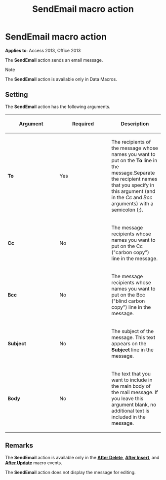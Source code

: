 ﻿---
title: SendEmail macro action
TOCTitle: SendEmail macro action
ms:assetid: 84ff6b46-d239-4716-9964-5b909656d347
ms:mtpsurl: https://msdn.microsoft.com/library/Ff196780(v=office.15)
ms:contentKeyID: 48546046
ms.date: 09/18/2015
mtps_version: v=office.15
---

# SendEmail macro action

**Applies to**: Access 2013, Office 2013

The **SendEmail** action sends an email message.

> [!NOTE]
> The **SendEmail** action is available only in Data Macros.

## Setting

The **SendEmail** action has the following arguments.

<table>
<colgroup>
<col style="width: 33%" />
<col style="width: 33%" />
<col style="width: 33%" />
</colgroup>
<thead>
<tr class="header">
<th><p>Argument</p></th>
<th><p>Required</p></th>
<th><p>Description</p></th>
</tr>
</thead>
<tbody>
<tr class="odd">
<td><p><strong>To</strong></p></td>
<td><p>Yes</p></td>
<td><p>The recipients of the message whose names you want to put on the <strong>To</strong> line in the message.Separate the recipient names that you specify in this argument (and in the <em>Cc</em> and <em>Bcc</em> arguments) with a semicolon (;).</p></td>
</tr>
<tr class="even">
<td><p><strong>Cc</strong></p></td>
<td><p>No</p></td>
<td><p>The message recipients whose names you want to put on the Cc (&quot;carbon copy&quot;) line in the message.</p></td>
</tr>
<tr class="odd">
<td><p><strong>Bcc</strong></p></td>
<td><p>No</p></td>
<td><p>The message recipients whose names you want to put on the Bcc (&quot;blind carbon copy&quot;) line in the message.</p></td>
</tr>
<tr class="even">
<td><p><strong>Subject</strong></p></td>
<td><p>No</p></td>
<td><p>The subject of the message. This text appears on the <strong>Subject</strong> line in the message.</p></td>
</tr>
<tr class="odd">
<td><p><strong>Body</strong></p></td>
<td><p>No</p></td>
<td><p>The text that you want to include in the main body of the mail message. If you leave this argument blank, no additional text is included in the message.</p></td>
</tr>
</tbody>
</table>


## Remarks

The **SendEmail** action is available only in the **[After Delete](after-delete-macro-event.md)**, **[After Insert](after-insert-macro-event.md)**, and **[After Update](after-update-macro-event.md)** macro events.

The **SendEmail** action does not display the message for editing.

